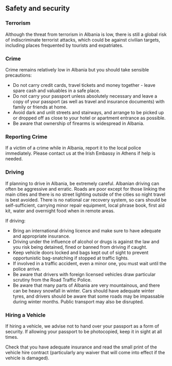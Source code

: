 ## Safety and security

### **Terrorism**

Although the threat from terrorism in Albania is low, there is still a global risk of indiscriminate terrorist attacks, which could be against civilian targets, including places frequented by tourists and expatriates.

### **Crime**

Crime remains relatively low in Albania but you should take sensible precautions:

* Do not carry credit cards, travel tickets and money together - leave spare cash and valuables in a safe place.
* Do not carry your passport unless absolutely necessary and leave a copy of your passport (as well as travel and insurance documents) with family or friends at home.
* Avoid dark and unlit streets and stairways, and arrange to be picked up or dropped off as close to your hotel or apartment entrance as possible.
* Be aware that ownership of firearms is widespread in Albania.

### **Reporting Crime**

If a victim of a crime while in Albania, report it to the local police immediately. Please contact us at the Irish Embassy in Athens if help is needed.

### **Driving**

If planning to drive in Albania, be extremely careful. Albanian driving can often be aggressive and erratic. Roads are poor except for those linking the main cities and there is no street lighting outside of the cities so night travel is best avoided. There is no national car recovery system, so cars should be self-sufficient, carrying minor repair equipment, local phrase book, first aid kit, water and overnight food when in remote areas.

If driving:

* Bring an international driving licence and make sure to have adequate and appropriate insurance.
* Driving under the influence of alcohol or drugs is against the law and you risk being detained, fined or banned from driving if caught.
* Keep vehicle doors locked and bags kept out of sight to prevent opportunistic bag-snatching if stopped at traffic lights.
* If involved in a traffic accident, even a minor one, you must wait until the police arrive.
* Be aware that drivers with foreign licensed vehicles draw particular scrutiny from the Road Traffic Police.
* Be aware that many parts of Albania are very mountainous, and there can be heavy snowfall in winter. Cars should have adequate winter tyres, and drivers should be aware that some roads may be impassable during winter months. Public transport may also be disrupted.

### **Hiring a Vehicle**

If hiring a vehicle, we advise not to hand over your passport as a form of security. If allowing your passport to be photocopied, keep it in sight at all times.

Check that you have adequate insurance and read the small print of the vehicle hire contract (particularly any waiver that will come into effect if the vehicle is damaged).